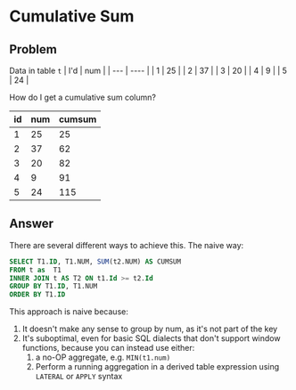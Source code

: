 # Cumulative Sum

## Problem

Data in table `t`
| I'd | num |
| --- | ---- |
| 1 | 25 |
| 2 | 37 |
| 3 | 20 |
| 4 | 9 |
| 5 | 24 |

How do I get a cumulative sum column?

| id | num | cumsum |
| -- | ---- | ---- |
| 1 | 25 | 25 |
| 2 | 37 | 62 |
| 3 | 20 | 82 |
| 4 | 9 | 91 |
| 5 | 24 | 115 |

## Answer

There are several different ways to achieve this. The naive way:

```sql
SELECT T1.ID, T1.NUM, SUM(t2.NUM) AS CUMSUM
FROM t as  T1
INNER JOIN t AS T2 ON t1.Id >= t2.Id
GROUP BY T1.ID, T1.NUM
ORDER BY T1.ID
```

This approach is naive because:
1. It doesn't make any sense to group by num, as it's not part of the key
2. It's suboptimal, even for basic SQL dialects that don't support window functions, because you can instead use either:
    1. a no-OP aggregate, e.g. `MIN(t1.num)`
    2. Perform a running aggregation in a derived table expression using `LATERAL` or `APPLY` syntax 